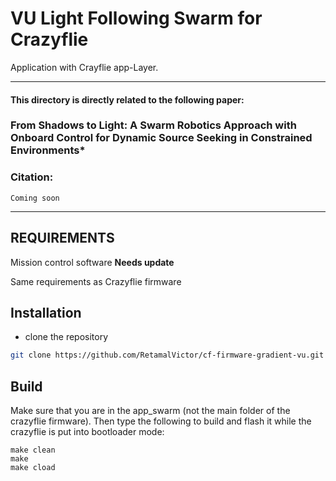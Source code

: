 # VU Light Following Swarm for Crazyflie
Application with Crayflie app-Layer.

------
#### This directory is directly related to the following paper:
### From Shadows to Light: A Swarm Robotics Approach with Onboard Control for Dynamic Source Seeking in Constrained Environments*


### Citation:
```
Coming soon
```
---
REQUIREMENTS
------------

Mission control software **Needs update**

Same requirements as Crazyflie firmware

## Installation
- clone the repository
```bash
git clone https://github.com/RetamalVictor/cf-firmware-gradient-vu.git
```

## Build

Make sure that you are in the app_swarm (not the main folder of the crazyflie firmware). Then type the following to build and flash it while the crazyflie is put into bootloader mode:

```
make clean
make 
make cload
```
